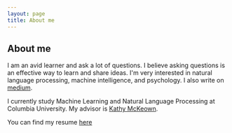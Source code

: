 ```yaml
---
layout: page
title: About me
---
```



## About me

I am an avid learner and ask a lot of questions. I believe asking questions is an effective way to learn and share ideas. I'm very interested in natural language processing, machine intelligence, and psychology. I also write on [medium](https://medium.com/@rtotheohan).

I currently study Machine Learning and Natural Language Processing at Columbia University. My advisor is [Kathy McKeown](http://www.cs.columbia.edu/~kathy/). 

You can find my resume [here]({{site.baseurl}}public/resume.pdf)

